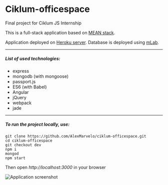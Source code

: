 # Ciklum-officespace
Final project for Ciklum JS Internship

This is a full-stack application based on [MEAN stack](http://mean.io/).

Application deployed on [Heroku server](http://ciklumspace.herokuapp.com/floor/floor19). Database is deployed using [mLab](https://mlab.com).

---

##### List of used technologies:
- express
- mongodb (with mongoose)
- passport.js
- ES6 (with Babel)
- Angular
- jQuery
- webpack
- jade

---

##### To run the project locally, use:
```
git clone https://github.com/AlexMarvelo/ciklum-officespace.git
cd ciklum-officespace
git checkout dev
npm i
mongod
npm start
```
Then open *http://localhost:3000* in your browser

![Application screenshot](http://heyalex.xyz/static/img/screenshot-ciklumspace.png)
